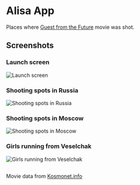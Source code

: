 # Alisa App

Places where [Guest from the Future](https://romantiki.ru) movie was shot.

## Screenshots

### Launch screen
![Launch screen](https://github.com/dbystruev/Alisa/blob/master/Apeiron.App/Common/Assets.xcassets/Screnshots/Screenshot01.imageset/Screenshot01.png?raw=true)

### Shooting spots in Russia
![Shooting spots in Russia](https://github.com/dbystruev/Alisa/blob/master/Apeiron.App/Common/Assets.xcassets/Screnshots/Screenshot02.imageset/Screenshot02.png?raw=true)

### Shooting spots in Moscow
![Shooting spots in Moscow](https://github.com/dbystruev/Alisa/blob/master/Apeiron.App/Common/Assets.xcassets/Screnshots/Screenshot03.imageset/Screenshot03.png?raw=true)

### Girls running from Veselchak
![Girls running from Veselchak](https://github.com/dbystruev/Alisa/blob/master/Apeiron.App/Common/Assets.xcassets/Screnshots/Screenshot04.imageset/Screenshot04.png?raw=true)

## 

Movie data from [Kosmonet.info](https://kosmonet.info/words/texts/peregrinatio1.htm)
